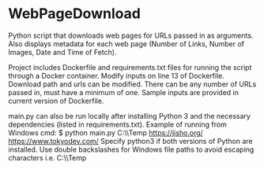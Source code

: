 # WebPageDownload

Python script that downloads web pages for URLs passed in as arguments.
Also displays metadata for each web page (Number of Links, Number of Images, Date and Time of Fetch).

Project includes Dockerfile and requirements.txt files for running the script through a Docker container.
Modify inputs on line 13 of Dockerfile. Download path and urls can be modified. There can be any number of URLs passed in, must have a minimum of one.
Sample inputs are provided in current version of Dockerfile.

main.py can also be run locally after installing Python 3 and the necessary dependencies (listed in requirements.txt).
Example of running from Windows cmd: $ python main.py C:\\\\Temp https://jisho.org/ https://www.tokyodev.com/
Specify python3 if both versions of Python are installed.
Use double backslashes for Windows file paths to avoid escaping characters i.e. C:\\\\Temp
